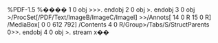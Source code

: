 %PDF-1.5 %���� 1 0 obj >>>. endobj 2 0 obj >. endobj 3 0 obj >/ProcSet\[/PDF/Text/ImageB/ImageC/ImageI\] >>/Annots\[ 14 0 R 15 0 R\] /MediaBox\[ 0 0 612 792\] /Contents 4 0 R/Group>/Tabs/S/StructParents 0>>. endobj 4 0 obj >. stream x��